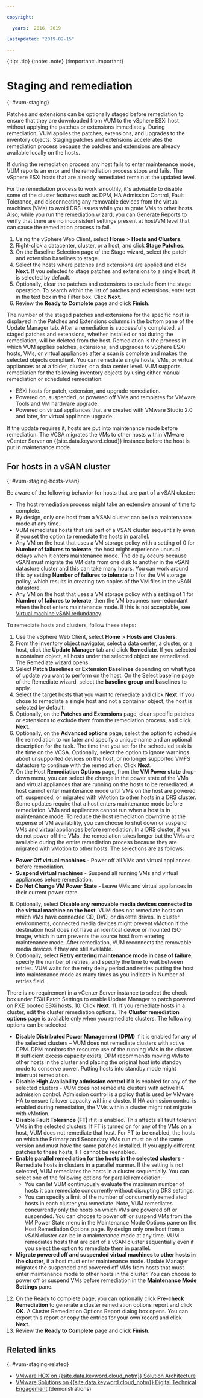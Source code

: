 ```yaml
---

copyright:

  years:  2016, 2019

lastupdated: "2019-02-15"

---
```


{:tip: .tip}
{:note: .note}
{:important: .important}

# Staging and remediation
{: #vum-staging}

Patches and extensions can be optionally staged before remediation to ensure that they are downloaded from VUM to the vSphere ESXi host without applying the patches or extensions immediately. During remediation, VUM applies the patches, extensions, and upgrades to the inventory objects. Staging patches and extensions accelerates the remediation process because the patches and extensions are already available locally on the hosts.

If during the remediation process any host fails to enter maintenance mode, VUM reports an error and the remediation process stops and fails. The vSphere ESXi hosts that are already remediated remain at the updated level.

For the remediation process to work smoothly, it's advisable to disable some of the cluster features such as DPM, HA Admission Control, Fault Tolerance, and disconnecting any removable devices from the virtual machines (VMs) to avoid DRS issues while you migrate VMs to other hosts.
Also, while you run the remediation wizard, you can Generate Reports to verify that there are no inconsistent settings present at host/VM level that can cause the remediation process to fail.

1. Using the vSphere Web Client, select **Home** > **Hosts and Clusters**.
2. Right-click a datacenter, cluster, or a host, and click **Stage Patches**.
3. On the Baseline Selection page of the Stage wizard, select the patch and extension baselines to stage.
4. Select the hosts where patches and extensions are applied and click **Next**. If you selected to stage patches and extensions to a single host, it is selected by default.
5. Optionally, clear the patches and extensions to exclude from the stage operation. To search within the list of patches and extensions, enter text in the text box in the Filter box. Click **Next**.
6. Review the **Ready to Complete** page and click **Finish**.

The number of the staged patches and extensions for the specific host is displayed in the Patches and Extensions columns in the bottom pane of the Update Manager tab. After a remediation is successfully completed, all staged patches and extensions, whether installed or not during the remediation, will be deleted from the host.
Remediation is the process in which VUM applies patches, extensions, and upgrades to vSphere ESXi hosts, VMs, or virtual appliances after a scan is complete and makes the selected objects compliant. You can remediate single hosts, VMs, or virtual appliances or at a folder, cluster, or a data center level. VUM supports remediation for the following inventory objects by using either manual remediation or scheduled remediation:
* ESXi hosts for patch, extension, and upgrade remediation.
* Powered on, suspended, or powered off VMs and templates for VMware Tools and VM hardware upgrade.
* Powered on virtual appliances that are created with VMware Studio 2.0 and later, for virtual appliance upgrade.

If the update requires it, hosts are put into maintenance mode before remediation. The VCSA migrates the VMs to other hosts within VMware vCenter Server on {{site.data.keyword.cloud}} instance before the host is put in maintenance mode.

## For hosts in a vSAN cluster
{: #vum-staging-hosts-vsan}

Be aware of the following behavior for hosts that are part of a vSAN cluster:
* The host remediation process might take an extensive amount of time to complete.
* By design, only one host from a VSAN cluster can be in a maintenance mode at any time.
* VUM remediates hosts that are part of a VSAN cluster sequentially even if you set the option to remediate the hosts in parallel.
* Any VM on the host that uses a VM storage policy with a setting of 0 for **Number of failures to tolerate**, the host might experience unusual delays when it enters maintenance mode. The delay occurs because vSAN must migrate the VM data from one disk to another in the vSAN datastore cluster and this can take many hours. You can work around this by setting **Number of failures to tolerate** to 1 for the VM storage policy, which results in creating two copies of the VM files in the vSAN datastore.
* Any VM on the host that uses a VM storage policy with a setting of 1 for **Number of failures to tolerate**, then the VM becomes non-redundant when the host enters maintenance mode. If this is not acceptable, see [Virtual machine vSAN redundancy](/docs/services/vmwaresolutions/archiref/vum/vum-vsan-redundancy.html).

To remediate hosts and clusters, follow these steps:
1. Use the vSphere Web Client, select **Home** > **Hosts and Clusters**.
2. From the inventory object navigator, select a data center, a cluster, or a host, click the **Update Manager** tab and click **Remediate**. If you selected a container object, all hosts under the selected object are remediated. The Remediate wizard opens.
3. Select **Patch Baselines** or **Extension Baselines** depending on what type of update you want to perform on the host. On the Select baseline page of the Remediate wizard, select the **baseline group** and **baselines** to apply.
4. Select the target hosts that you want to remediate and click **Next**. If you chose to remediate a single host and not a container object, the host is selected by default.
5. Optionally, on the **Patches and Extensions** page, clear specific patches or extensions to exclude them from the remediation process, and click **Next**.
6. Optionally, on the **Advanced options** page, select the option to schedule the remediation to run later and specify a unique name and an optional description for the task. The time that you set for the scheduled task is the time on the VCSA. Optionally, select the option to ignore warnings about unsupported devices on the host, or no longer supported VMFS datastore to continue with the remediation. Click **Next**.
7. On the Host **Remediation Options** page, from the **VM Power state** drop-down menu, you can select the change in the power state of the VMs and virtual appliances that are running on the hosts to be remediated. A host cannot enter maintenance mode until VMs on the host are powered off, suspended, or migrated with vMotion to other hosts in a DRS cluster. Some updates require that a host enters maintenance mode before remediation. VMs and appliances cannot run when a host is in maintenance mode. To reduce the host remediation downtime at the expense of VM availability, you can choose to shut down or suspend VMs and virtual appliances before remediation. In a DRS cluster, if you do not power off the VMs, the remediation takes longer but the VMs are available during the entire remediation process because they are migrated with vMotion to other hosts. The selections are as follows:

- **Power Off virtual machines** - Power off all VMs and virtual appliances before remediation.
- **Suspend virtual machines** - Suspend all running VMs and virtual appliances before remediation.
- **Do Not Change VM Power State** - Leave VMs and virtual appliances in their current power state.

8. Optionally, select **Disable any removable media devices connected to the virtual machine on the host**. VUM does not remediate hosts on which VMs have connected CD, DVD, or diskette drives. In cluster environments, connected media devices might prevent vMotion if the destination host does not have an identical device or mounted ISO image, which in turn prevents the source host from entering maintenance mode. After remediation, VUM reconnects the removable media devices if they are still available.
9. Optionally, select **Retry entering maintenance mode in case of failure**, specify the number of retries, and specify the time to wait between retries. VUM waits for the retry delay period and retries putting the host into maintenance mode as many times as you indicate in Number of retries field.

There is no requirement in a vCenter Server instance to select the check box under ESXi Patch Settings to enable Update Manager to patch powered on PXE booted ESXi hosts.
10. Click **Next**.
11. If you remediate hosts in a cluster, edit the cluster remediation options. The **Cluster remediation options** page is available only when you remediate clusters. The following options can be selected:
* **Disable Distributed Power Management (DPM)** if it is enabled for any of the selected clusters – VUM does not remediate clusters with active DPM. DPM monitors the resource use of the running VMs in the cluster. If sufficient excess capacity exists, DPM recommends moving VMs to other hosts in the cluster and placing the original host into standby mode to conserve power. Putting hosts into standby mode might interrupt remediation.
* **Disable High Availability admission control** if it is enabled for any of the selected clusters - VUM does not remediate clusters with active HA admission control. Admission control is a policy that is used by VMware HA to ensure failover capacity within a cluster. If HA admission control is enabled during remediation, the VMs within a cluster might not migrate with vMotion.
* **Disable Fault Tolerance (FT)** if it is enabled. This affects all fault tolerant VMs in the selected clusters. If FT is turned on for any of the VMs on a host, VUM does not remediate that host. For FT to be enabled, the hosts on which the Primary and Secondary VMs run must be of the same version and must have the same patches installed. If you apply different patches to these hosts, FT cannot be reenabled.
* **Enable parallel remediation for the hosts in the selected clusters** - Remediate hosts in clusters in a parallel manner. If the setting is not selected, VUM remediates the hosts in a cluster sequentially. You can select one of the following options for parallel remediation:
  - You can let VUM continuously evaluate the maximum number of hosts it can remediate concurrently without disrupting DRS settings.
  - You can specify a limit of the number of concurrently remediated hosts in each cluster you remediate. Note, VUM remediates concurrently only the hosts on which VMs are powered off or suspended. You can choose to power off or suspend VMs from the VM Power State menu in the Maintenance Mode Options pane on the Host Remediation Options page. By design only one host from a vSAN cluster can be in a maintenance mode at any time. VUM remediates hosts that are part of a vSAN cluster sequentially even if you select the option to remediate them in parallel.
* **Migrate powered off and suspended virtual machines to other hosts in the cluster**, if a host must enter maintenance mode. Update Manager migrates the suspended and powered off VMs from hosts that must enter maintenance mode to other hosts in the cluster. You can choose to power off or suspend VMs before remediation in the **Maintenance Mode Settings** pane.
12. On the Ready to complete page, you can optionally click **Pre-check Remediation** to generate a cluster remediation options report and click **OK**. A Cluster Remediation Options Report dialog box opens. You can export this report or copy the entries for your own record and click **Next**.
13. Review the **Ready to Complete** page and click **Finish**.

## Related links
{: #vum-staging-related}

* [VMware HCX on {{site.data.keyword.cloud_notm}} Solution Architecture](https://www.ibm.com/cloud/garage/files/HCX_Architecture_Design.pdf)
* [VMware Solutions on 	{{site.data.keyword.cloud_notm}} Digital Technical Engagement](https://ibm-dte.mybluemix.net/ibm-vmware) (demonstrations)
